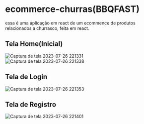 # ecommerce-churras(BBQFAST)
 
essa é uma aplicação em react de um ecommence de produtos relacionados a churrasco, feita em react.

## Tela Home(Inicial)
![Captura de tela 2023-07-26 221331](https://github.com/jcr04/ecommerce-churras/assets/70778525/bf764e8e-5fa3-4a6c-88f2-871ea1481d2e)
![Captura de tela 2023-07-26 221338](https://github.com/jcr04/ecommerce-churras/assets/70778525/3f6cf295-c706-4687-be46-04745718f539)

## Tela de Login
![Captura de tela 2023-07-26 221353](https://github.com/jcr04/ecommerce-churras/assets/70778525/060a48a8-0cff-4444-8611-553f11b67600)

## Tela de Registro
![Captura de tela 2023-07-26 221401](https://github.com/jcr04/ecommerce-churras/assets/70778525/fee70723-9c5c-420a-a71e-0e2a3be5f9a2)
